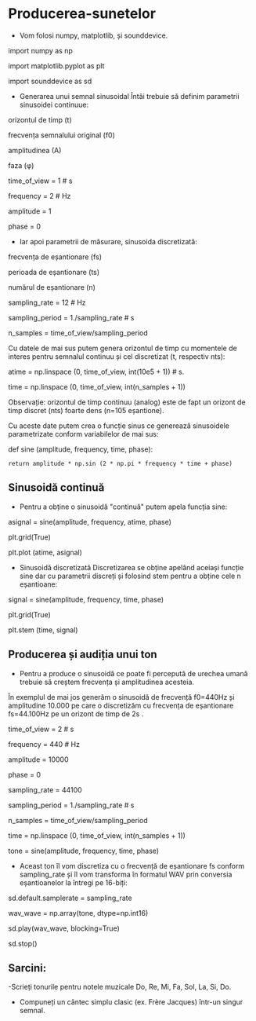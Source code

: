 # Producerea-sunetelor

- Vom folosi numpy, matplotlib, și sounddevice.

import numpy as np

import matplotlib.pyplot as plt

import sounddevice as sd

- Generarea unui semnal sinusoidal
Întâi trebuie să definim parametrii sinusoidei continuue:

orizontul de timp (t)

frecvența semnalului original (f0)

amplitudinea (A)

faza (φ)

time_of_view = 1     # s

frequency = 2        # Hz

amplitude = 1

phase = 0

- Iar apoi parametrii de măsurare, sinusoida discretizată:

frecvența de eșantionare (fs)

perioada de eșantionare (ts)

numărul de eșantionare (n)

sampling_rate = 12    # Hz

sampling_period = 1./sampling_rate  # s

n_samples = time_of_view/sampling_period

Cu datele de mai sus putem genera orizontul de timp cu momentele de interes pentru semnalul continuu și cel discretizat (t, respectiv nts):

atime = np.linspace (0, time_of_view, int(10e5 + 1)) # s.

time = np.linspace (0, time_of_view, int(n_samples + 1))

Observație: orizontul de timp continuu (analog) este de fapt un orizont de timp discret (nts) foarte dens (n=105 eșantione).

Cu aceste date putem crea o funcție sinus ce generează sinusoidele parametrizate conform variabilelor de mai sus:

def sine (amplitude, frequency, time, phase):

    return amplitude * np.sin (2 * np.pi * frequency * time + phase)
    
## Sinusoidă continuă
- Pentru a obține o sinusoidă "continuă" putem apela funcția sine:

asignal = sine(amplitude, frequency, atime, phase)

plt.grid(True)

plt.plot (atime, asignal)

- Sinusoidă discretizată
Discretizarea se obține apelând aceiași funcție sine dar cu parametrii discreți și folosind stem pentru a obține cele n eșantioane:

signal = sine(amplitude, frequency, time, phase)

plt.grid(True)

plt.stem (time, signal)

## Producerea și audiția unui ton
- Pentru a produce o sinusoidă ce poate fi percepută de urechea umană trebuie să creștem frecvența și amplitudinea acesteia.

În exemplul de mai jos generăm o sinusoidă de frecvență f0=440Hz
 și amplitudine 10.000
 pe care o discretizăm cu frecvența de eșantionare fs=44.100Hz
 pe un orizont de timp de 2s
.

time_of_view = 2     # s

frequency = 440      # Hz

amplitude = 10000

phase = 0

sampling_rate = 44100

sampling_period = 1./sampling_rate  # s

n_samples = time_of_view/sampling_period

time = np.linspace (0, time_of_view, int(n_samples + 1))

tone = sine(amplitude, frequency, time, phase)

- Aceast ton îl vom discretiza cu o frecvență de eșantionare fs
 conform sampling_rate și îl vom transforma în formatul WAV prin conversia eșantioanelor la întregi pe 16-biți:

sd.default.samplerate = sampling_rate

wav_wave = np.array(tone, dtype=np.int16)

sd.play(wav_wave, blocking=True)

sd.stop()

## Sarcini:

-Scrieți tonurile pentru notele muzicale Do, Re, Mi, Fa, Sol, La, Si, Do.

- Compuneți un cântec simplu clasic (ex. Frère Jacques) într-un singur semnal.
